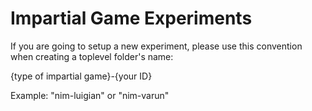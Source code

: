 Impartial Game Experiments
==========================

If you are going to setup a new experiment, please use this convention when creating a toplevel folder's name:

{type of impartial game}-{your ID}

Example: "nim-luigian" or "nim-varun"


